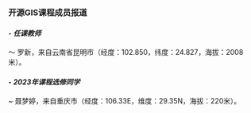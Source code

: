 ### **开源GIS课程成员报道**
#### - **_任课教师_**
～ 罗新，来自云南省昆明市（经度：102.850，纬度：24.827，海拔：2008米）。
#### - **_2023年课程选修同学_**
~  聂梦婷，来自重庆市（经度：106.33E，维度：29.35N，海拔：220米）。 




